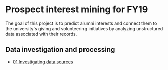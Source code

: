 # Prospect interest mining for FY19

The goal of this project is to predict alumni interests and connect them to the university's giving and volunteering initiatives by analyzing unstructured data associated with their records.

## Data investigation and processing

* [01 Investigating data sources](https://github.com/phively/ksm-models/prospect-interests-fy19/01%20Investigating%20data%20sources.nb.html)